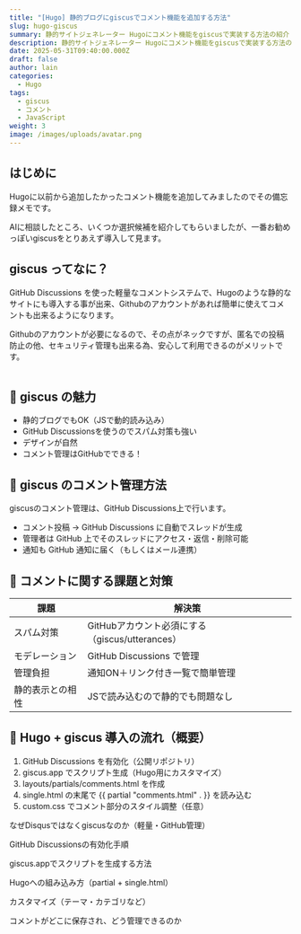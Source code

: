```yaml
---
title: "[Hugo] 静的ブログにgiscusでコメント機能を追加する方法"
slug: hugo-giscus
summary: 静的サイトジェネレーター Hugoにコメント機能をgiscusで実装する方法の紹介
description: 静的サイトジェネレーター Hugoにコメント機能をgiscusで実装する方法の紹介
date: 2025-05-31T09:40:00.000Z
draft: false
author: lain
categories:
  - Hugo
tags:
  - giscus
  - コメント
  - JavaScript
weight: 3
image: /images/uploads/avatar.png
---
```


## はじめに

Hugoに以前から追加したかったコメント機能を追加してみましたのでその備忘録メモです。

AIに相談したところ、いくつか選択候補を紹介してもらいましたが、一番お勧めっぽいgiscusをとりあえず導入して見ます。

## giscus ってなに？

GitHub Discussions を使った軽量なコメントシステムで、Hugoのような静的なサイトにも導入する事が出来、Githubのアカウントがあれば簡単に使えてコメントも出来るようになります。

Githubのアカウントが必要になるので、その点がネックですが、匿名での投稿防止の他、セキュリティ管理も出来る為、安心して利用できるのがメリットです。<br>
<br>

## 🧩 giscus の魅力 
- 静的ブログでもOK（JSで動的読み込み）
- GitHub Discussionsを使うのでスパム対策も強い
- デザインが自然
- コメント管理はGitHubでできる！


## 📝 giscus のコメント管理方法

 giscusのコメント管理は、GitHub Discussions上で行います。
- コメント投稿 → GitHub Discussions に自動でスレッドが生成
- 管理者は GitHub 上でそのスレッドにアクセス・返信・削除可能
- 通知も GitHub 通知に届く（もしくはメール連携）

## 🧩 コメントに関する課題と対策
|課題|解決策|
|---|---|
|スパム対策|	GitHubアカウント必須にする（giscus/utterances）|
|モデレーション|	GitHub Discussions で管理|
|管理負担|	通知ON＋リンク付き一覧で簡単管理|
|静的表示との相性|	JSで読み込むので静的でも問題なし|


## 📌  Hugo + giscus 導入の流れ（概要）
1. GitHub Discussions を有効化（公開リポジトリ）
2. giscus.app でスクリプト生成（Hugo用にカスタマイズ）
3. layouts/partials/comments.html を作成
4. single.html の末尾で {{ partial "comments.html" . }} を読み込む
5. custom.css でコメント部分のスタイル調整（任意）



なぜDisqusではなくgiscusなのか（軽量・GitHub管理）

GitHub Discussionsの有効化手順

giscus.appでスクリプトを生成する方法

Hugoへの組み込み方（partial + single.html）

カスタマイズ（テーマ・カテゴリなど）

コメントがどこに保存され、どう管理できるのか

